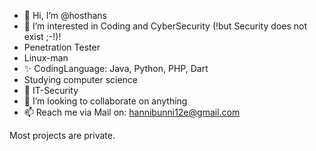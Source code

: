 - 👋 Hi, I’m @hosthans
- 👀 I’m interested in Coding and CyberSecurity (!but Security does not exist ;-!)!
- Penetration Tester
- Linux-man
- ✨ CodingLanguage: Java, Python, PHP, Dart
- Studying computer science
- 🌱 IT-Security
- 💞️ I’m looking to collaborate on anything
- 📫 Reach me via Mail on: hannibunni12e@gmail.com

Most projects are private.
